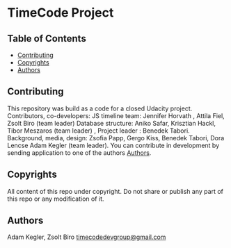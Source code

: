 # TimeCode Project

## Table of Contents


* [Contributing](#contributing)
* [Copyrights](#copyrights)
* [Authors](#authors)


## Contributing

This repository was build as a code for a closed Udacity project. 
Contributors, co-developers:
JS timeline team: Jennifer Horvath , Attila Fiel, Zsolt Biro (team leader)
Database structure: Aniko Safar, Krisztian Hackl, Tibor Meszaros (team leader) , 
Project leader : Benedek Tabori.
Background, media, design:  Zsofia Papp, Gergo Kiss, Benedek Tabori, Dora Lencse Adam Kegler (team leader).
You can contribute in development by sending application to one of the authors [Authors](#authors).

## Copyrights
All content of this repo under copyright. Do not share or publish any part of this repo or any modification of it.

## Authors

Adam Kegler, Zsolt Biro timecodedevgroup@gmail.com
